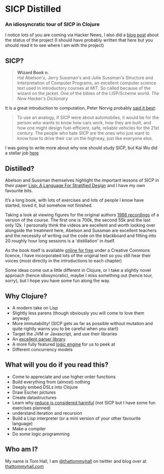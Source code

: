 # SICP Distilled
### An idiosyncratic tour of SICP in Clojure

I notice lots of you are coming via Hacker News, I also did a
[blog post](http://www.thattommyhall.com/2015/09/06/sicp-distilled-now-public/)
about the status of the project (I should have probably written that
here but you should read it to see where I am with the project)

## SICP?

<blockquote><b>Wizard Book n.</b>
<br>
Hal Abelson's, Jerry Sussman's and Julie Sussman's Structure and
Interpretation of Computer Programs, an excellent computer science
text used in introductory courses at MIT. So called because of the
wizard on the jacket. One of the bibles of the LISP/Scheme world.
<cite>The New Hacker's Dictionary</cite></blockquote>

It is a great introduction to computation, Peter Norvig probably
[said it best](http://www.amazon.com/review/R403HR4VL71K8/):

>To use an analogy, if SICP were about automobiles, it would be for
>the person who wants to know how cars work, how they are built, and
>how one might design fuel-efficient, safe, reliable vehicles for the
>21st century. The people who hate SICP are the ones who just want to
>know how to drive their car on the highway, just like everyone else.

I was going to write more about why one should study SICP, but Kai Wu
did a stellar job
[here](https://archive.is/uTOol#selection-839.0-880.0)

## Distilled?

Abelson and Sussman themselves highlight the important lessons of SICP
in their paper
[Lisp: A Language For Stratified Design](http://dspace.mit.edu/bitstream/handle/1721.1/6064/AIM-986.pdf?sequence=2)
and I have my own favourite bits.

It’s a long book, with lots of exercises and lots of people I know
have started, loved it, but somehow not finished.

Taking a look at viewing figures for the original authors
[1986 recordings](https://www.youtube.com/playlist?list=PLE18841CABEA24090)
of a version of the course. The first one is 700k, the second 55k and
the last only 12k. I personally think the videos are excellent and
worth looking over alongside the treatment here, Abelson and Sussman
are excellent teachers and the necessity of writing out the code on
the blackboard and fitting into 20 roughly hour long sessions is a
'distillation' in itself.

As the book itself is available
[online for free](http://sicpebook.wordpress.com/) under a Creative
Commons licence, I have incorporated lots of the original text so you
still hear their voices (most directly in the introductions to each
chapter)

Some ideas come out a little different in Clojure, or I take a
slightly novel approach (hence idiosyncratic), maybe I miss something
out (hence tour, sorry), but I hope you have some fun along the way.

## Why Clojure?

* A modern take on Lisp
* Slightly less parens (though obviously you will come to love them anyway)
* More immutability! (SICP gets as far as possible without mutation
  and quite rightly warns you to be careful when you start)
* Target the JVM or Javascript, and use their libraries
* An [excellent parser library](https://github.com/Engelberg/instaparse)
* A more fully featured [logic engine](https://github.com/clojure/core.logic) for us to peek at
* Different concurrency models

## What will you do if you read this?

* Come to appreciate and use higher order functions
* Build everything from (almost) nothing
* Deeply embed DSLs into Clojure
* Draw Escher pictures
* Create datastructures
* Learn why [reduce is considered harmful](http://vimeo.com/6624203)
  (not SICP but I have some fun exercises planned)
* understand iteration and recursion
* Build a Lisp interpreter (or a mini version of your other favourite
  language)
* Make a compiler
* Do some logic programming

## Who am I?

My name is Tom Hall, I am [@thattommyhall](https://twitter.com/thattommyhall) on twitter and blog over
at [thattommyhall.com](http://www.thattommyhall.com)

